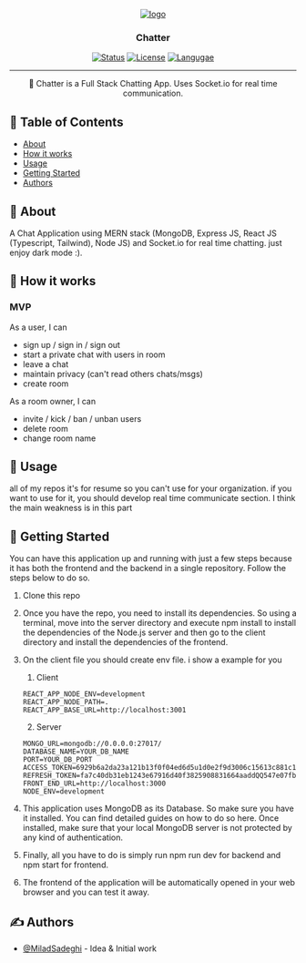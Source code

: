 <p align="center">
  <a href="" rel="noopener">
 <img src="https://s2.uupload.ir/files/chatter_3h9e.png" alt="logo"></a>
</p>

<h3 align="center">Chatter</h3>

<div align="center">

[![Status](https://img.shields.io/badge/status-active-blue.svg)]()
[![License](https://img.shields.io/badge/license-MIT-blue.svg)](/LICENSE)
[![Langugae](https://img.shields.io/github/languages/top/miladsadeghi/Chatter)]()

</div>

---

<p align="center"> 🤖 Chatter is a Full Stack Chatting App. Uses Socket.io for real time communication.
    <br> 
</p>

## 📝 Table of Contents

- [About](#about)
- [How it works](#working)
- [Usage](#usage)
- [Getting Started](#getting_started)
- [Authors](#authors)

## 🧐 About <a name = "about"></a>

A Chat Application using MERN stack (MongoDB, Express JS, React JS (Typescript, Tailwind), Node JS) and Socket.io for real time chatting. just enjoy dark mode :).


## 💭 How it works <a name = "working"></a>

### MVP
As a user, I can

- sign up / sign in / sign out
- start a private chat with users in room
- leave a chat
- maintain privacy (can't read others chats/msgs)
- create room

As a room owner, I can

- invite / kick / ban / unban users
- delete room
- change room name

## 🎈 Usage <a name = "usage"></a>

all of my repos it's for resume so you can't use for your organization. if you want to use for it, you should develop real time communicate section. I think the main weakness is in this part

## 🏁 Getting Started <a name = "getting_started"></a>

You can have this application up and running with just a few steps because it has both the frontend and the backend in a single repository. Follow the steps below to do so.

1. Clone this repo
2. Once you have the repo, you need to install its dependencies. So using a terminal, move into the server directory and execute npm install to install the dependencies of the Node.js server and then go to the client directory and install the dependencies of the frontend.
3. On the client file you should create env file. i show a example for you

   1. Client

   ```(env)
   REACT_APP_NODE_ENV=development
   REACT_APP_NODE_PATH=.
   REACT_APP_BASE_URL=http://localhost:3001
   ```

   2. Server

   ```(env)
   MONGO_URL=mongodb://0.0.0.0:27017/
   DATABASE_NAME=YOUR_DB_NAME
   PORT=YOUR_DB_PORT
   ACCESS_TOKEN=6929b6a2da23a121b13f0f04ed6d5u1d0e2f9d3006c15613c881c1f6cc03ca546814c85925fdf98c1a9947173c8eec1rqa81345a6c3d65a417d85292b4eaa667
   REFRESH_TOKEN=fa7c40db31eb1243e67916d40f3825908831664aaddQQ547e07fbfa9a0ae0a8196abbc383f1003e24e0232da23ad670eff7f305be0ade59a02d063c484d795f2
   FRONT_END_URL=http://localhost:3000
   NODE_ENV=development
   ```

4. This application uses MongoDB as its Database. So make sure you have it installed. You can find detailed guides on how to do so here. Once installed, make sure that your local MongoDB server is not protected by any kind of authentication.
5. Finally, all you have to do is simply run npm run dev for backend and npm start for frontend.
6. The frontend of the application will be automatically opened in your web browser and you can test it away.

## ✍️ Authors <a name = "authors"></a>

- [@MiladSadeghi](https://github.com/MiladSadeghi) - Idea & Initial work
